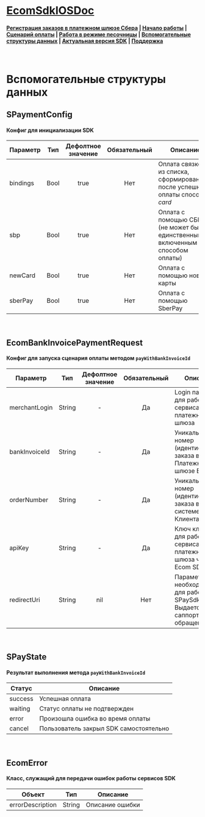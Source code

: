 # [EcomSdkIOSDoc](https://sdkpay.github.io/EcomSdkIOSDoc)

#### [Регистрация заказов в платежном шлюзе Сбера](https://sdkpay.github.io/EcomSdkIOSDoc/order_registration) | [Начало работы](https://sdkpay.github.io/EcomSdkIOSDoc/start) | [Сценарий оплаты](https://sdkpay.github.io/EcomSdkIOSDoc/payment_script) | [Работа в режиме песочницы](https://sdkpay.github.io/EcomSdkIOSDoc/sandbox_mode) | [Вспомогательные структуры данных](https://sdkpay.github.io/EcomSdkIOSDoc/data_structures) | [Актуальная версия SDK](https://sdkpay.github.io/EcomSdkIOSDoc/version) | [Поддержка](https://sdkpay.github.io/EcomSdkIOSDoc/support)

<br>

# Вспомогательные структуры данных

## SPaymentConfig

#### Конфиг для инициализации SDK

|Параметр|Тип|Дефолтное значение|Обязательный|Описание|
|-|:-:|:-:|:-:|-|
|bindings|Bool|true|Нет|Оплата связкой из списка, сформированного после успешной оплаты способом *card*|
|sbp|Bool|true|Нет|Оплата с помощью СБП (не может быть единственным включенным способом оплаты)|
|newCard|Bool|true|Нет|Оплата с помощью новой карты|
|sberPay|Bool|true|Нет|Оплата с помощью SberPay|

<br>

## EcomBankInvoicePaymentRequest

#### Конфиг для запуска сценария оплаты методом `payWithBankInvoiceId`

|Параметр|Тип|Дефолтное значение|Обязательный|Описание|
|-|:-:|:-:|:-:|-|
|merchantLogin|String|-|Да|Login партнера для работы с сервисами платежного шлюза|
|bankInvoiceId|String|-|Да|Уникальный номер (идентификатор) заказа в Платежном шлюзе Банка|
|orderNumber|String|-|Да|Уникальный номер (идентификатор) заказа в системе Клиента|
|apiKey|String|-|Да|Ключ клиента для работы с сервисами платежного шлюза через Ecom SDK|
|redirectUri|String|nil|Нет|Параметр, необходимый для работы с SPaySdk. Выдается саппортом при обращении|

<br>

## SPayState

#### Результат выполнения метода `payWithBankInvoiceId`

|Статус|Описание|
|-|-|
|success|Успешная оплата|
|waiting|Статус оплаты не подтвержден|
|error|Произошла ошибка во время оплаты|
|cancel|Пользователь закрыл SDK самостоятельно|

<!-- <br>

## Платежные инструменты для работы в режиме песочницы

| Тип тестирования | Номер карты | Срок действия карты | CVV |  SMS-код | Пароль |
| --- |:---:|:---:|:---:|:---:|:---:|
| Без 3ds | 4279380620378929 | 06/26 | 353 | нет | нет |
| С 3ds | 2202208020207685 | 05/27 | 133 | 111111 | нет |
| С 3ds | 2201382000000047 | 05/27 | 133 | нет | 1qwezxc | -->

<br>

## EcomError

####  Класс, служащий для передачи ошибок работы сервисов SDK

|Объект|Тип|Описание|
|---|:---:|---|
|errorDescription|String|Описание ошибки|